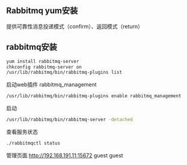 Rabbitmq yum安装
---
提供可靠性消息投递模式（confirm）、返回模式（return）

## rabbitmq安装
```sh
yum install rabbitmq-server
chkconfig rabbitmq-server on
/usr/lib/rabbitmq/bin/rabbitmq-plugins list
```
启动web插件 rabbitmq_management
```sh
/usr/lib/rabbitmq/bin/rabbitmq-plugins enable rabbitmq_management
```
启动
```sh
/usr/lib/rabbitmq/bin/rabbitmq-server -detached
```
查看服务状态
```sh
./rabbitmqctl status
```
管理页面 http://192.168.191.11:15672 guest  guest



